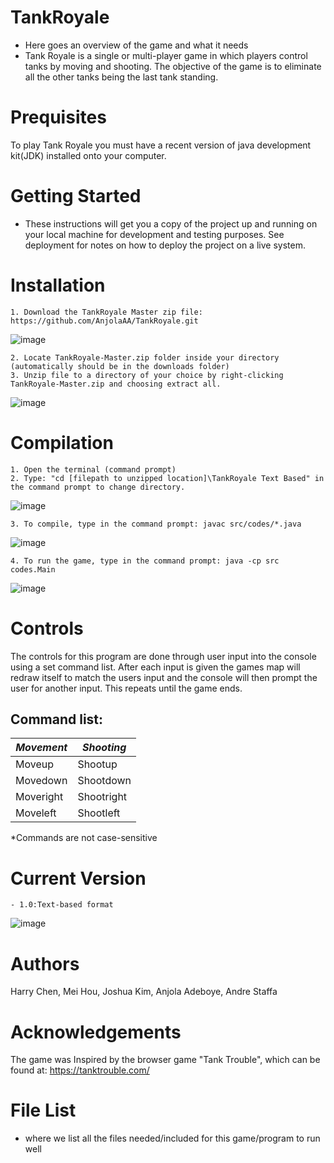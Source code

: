 # TankRoyale
  - Here goes an overview of the game and what it needs
  - Tank Royale is a single or multi-player game in which players control tanks by moving and shooting. The objective of the game is to eliminate all the other tanks being the last tank standing. 
# Prequisites
To play Tank Royale you must have a recent version of java development kit(JDK) installed onto your computer. 

# Getting Started 
  - These instructions will get you a copy of the project up and running on your local machine for development and testing purposes. See deployment for notes on how to deploy the project on a live system.
  
  # Installation 
    1. Download the TankRoyale Master zip file: https://github.com/AnjolaAA/TankRoyale.git
   ![image](https://user-images.githubusercontent.com/45050947/53202462-c0ccb400-35e3-11e9-87d7-69156973d394.png)
    
    2. Locate TankRoyale-Master.zip folder inside your directory (automatically should be in the downloads folder)
    3. Unzip file to a directory of your choice by right-clicking TankRoyale-Master.zip and choosing extract all. 
   ![image](https://user-images.githubusercontent.com/45050947/53202374-83682680-35e3-11e9-9983-e4843f387164.png)
    
  # Compilation
    1. Open the terminal (command prompt) 
    2. Type: "cd [filepath to unzipped location]\TankRoyale Text Based" in the command prompt to change directory.
   ![image](https://user-images.githubusercontent.com/45050947/53205726-62580380-35ec-11e9-9def-bc3ff0791233.png)
   
    3. To compile, type in the command prompt: javac src/codes/*.java
   ![image](https://user-images.githubusercontent.com/45050947/53205759-7f8cd200-35ec-11e9-9373-d5786f76a78b.png)
   
    4. To run the game, type in the command prompt: java -cp src codes.Main
   ![image](https://user-images.githubusercontent.com/45050947/53205831-aea34380-35ec-11e9-8639-fda12dbf2fd5.png)

# Controls
  The controls for this program are done through user input into the console using a set command list. After each input is given the games map will redraw itself to match the users input and the console will then prompt the user for another input. This repeats until the game ends.
  ## Command list:
  _Movement_    | _Shooting_
  ------------- | -------------
  Moveup        | Shootup
  Movedown      | Shootdown
  Moveright     | Shootright
  Moveleft      | Shootleft
  
*Commands are not case-sensitive
 # Current Version
    - 1.0:Text-based format
    
![image](https://user-images.githubusercontent.com/45050947/53201550-8eba5280-35e1-11e9-87fd-6fc324ed9fb5.png)
  
# Authors
Harry Chen, Mei Hou, Joshua Kim, Anjola Adeboye, Andre Staffa

# Acknowledgements
The game was Inspired by the browser game "Tank Trouble", which can be found at: https://tanktrouble.com/

# File List
  - where we list all the files needed/included for this game/program to run well
